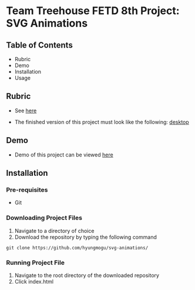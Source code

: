 # Team Treehouse FETD 8th Project: SVG Animations

## Table of Contents
- Rubric
- Demo
- Installation
- Usage

## Rubric
- See [here](https://drive.google.com/open?id=1EXn3sI8VjWBXkcxjzriAZX_0QbtVfV5o)

- The finished version of this project must look like the following: [desktop](https://drive.google.com/open?id=1mnGd4TVGv99iHWQq3tiP5gvPR9rAd-et)

## Demo
- Demo of this project can be viewed [here](https://hyungmogu.github.com/svg-animations)

## Installation
### Pre-requisites
- Git

### Downloading Project Files
1. Navigate to a directory of choice
2. Download the repository by typing the following command
```
git clone https://github.com/hyungmogu/svg-animations/
```

### Running Project File
1. Navigate to the root directory of the downloaded repository
2. Click index.html
